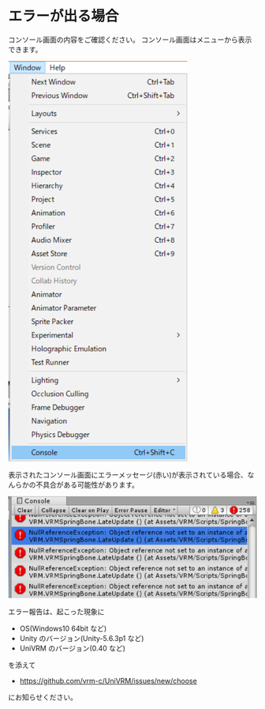 # エラーが出る場合

コンソール画面の内容をご確認ください。
コンソール画面はメニューから表示できます。

![コンソール画面を表示するメニュー](/images/vrm/window_console.png)

表示されたコンソール画面にエラーメッセージ(赤い)が表示されている場合、なんらかの不具合がある可能性があります。

![エラーの例](/images/vrm/error.png)

エラー報告は、起こった現象に

- OS(Windows10 64bit など)
- Unity のバージョン(Unity-5.6.3p1 など)
- UniVRM のバージョン(0.40 など)

を添えて

- https://github.com/vrm-c/UniVRM/issues/new/choose

にお知らせください。

